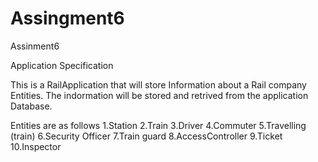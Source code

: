 # Assingment6
Assinment6

Application Specification

This is a RailApplication that will store Information about a Rail company Entities.
The indormation will be stored and retrived from the application Database.


Entities are as follows
1.Station 
2.Train
3.Driver
4.Commuter
5.Travelling (train)
6.Security Officer
7.Train guard
8.AccessController
9.Ticket
10.Inspector
